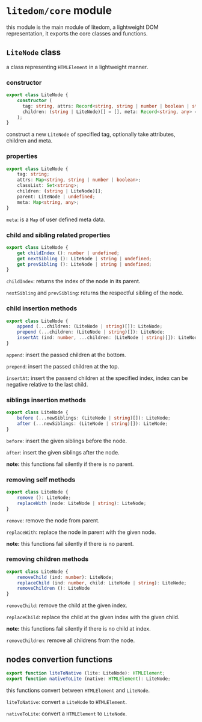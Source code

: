 # `litedom/core` module
this module is the main module of litedom, a lightweight DOM representation, it exports the
core classes and functions.

## `LiteNode` class
a class representing `HTMLElement` in a lightweight manner.

### constructor
```typescript
export class LiteNode {
	constructor (
  	  tag: string, attrs: Record<string, string | number | boolean | string[]> = {},
	  children: (string | LiteNode)[] = [], meta: Record<string, any> = {}
	);
}
```
construct a new `LiteNode` of specified tag, optionally take attributes, children and meta.

### properties
```typescript
export class LiteNode {
	tag: string;
	attrs: Map<string, string | number | boolean>;
	classList: Set<string>;
	children: (string | LiteNode)[];
	parent: LiteNode | undefined;
	meta: Map<string, any>;
}
```
`meta`: is a `Map` of user defined meta data.

### child and sibling related properties
```typescript
export class LiteNode {
	get childIndex (): number | undefined;
	get nextSibling (): LiteNode | string | undefined;
	get prevSibling (): LiteNode | string | undefined;
}
```
`childIndex`: returns the index of the node in its parent.

`nextSibling` and `prevSibling`: returns the respectful sibling of the node.

### child insertion methods
```typescript
export class LiteNode {
	append (...children: (LiteNode | string)[]): LiteNode;
	prepend (...children: (LiteNode | string)[]): LiteNode;
	insertAt (ind: number, ...children: (LiteNode | string)[]): LiteNode;
}
```
`append`: insert the passed children at the bottom.

`prepend`: insert the passed children at the top.

`insertAt`: insert the passend children at the specified index, index can be negative relative 
to the last child.

### siblings insertion methods
```typescript
export class LiteNode {
	before (...newSiblings: (LiteNode | string)[]): LiteNode;
	after (...newSiblings: (LiteNode | string)[]): LiteNode;
}
```
`before`: insert the given siblings before the node.

`after`: insert the given siblings after the node.

**note:** this functions fail silently if there is no parent.

### removing self methods
```typescript
export class LiteNode {
	remove (): LiteNode;
	replaceWith (node: LiteNode | string): LiteNode;
}
```
`remove`: remove the node from parent.

`replaceWith`: replace the node in parent with the given node.

**note:** this functions fail silently if there is no parent.

### removing children methods
```typescript
export class LiteNode {
	removeChild (ind: number): LiteNode;
	replaceChild (ind: number, child: LiteNode | string): LiteNode;
	removeChildren (): LiteNode
}
```
`removeChild`: remove the child at the given index.

`replaceChild`: replace the child at the given index with the given child.

**note:** this functions fail silently if there is no child at index.

`removeChildren`: remove all childrens from the node.

## nodes convertion functions
```typescript
export function liteToNative (lite: LiteNode): HTMLElement;
export function nativeToLite (native: HTMLElement): LiteNode;
```
this functions convert between `HTMLElement` and `LiteNode`.

`liteToNative`: convert a `LiteNode` to `HTMLElement`.

`nativeToLite`: convert a `HTMLElement` to `LiteNode`.